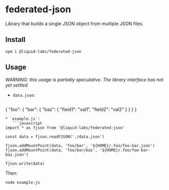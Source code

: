 # federated-json

Library that builds a single JSON object from multiple JSON files.

## Install

```
npm i @liquid-labs/federated-json
```

## Usage

_*WARNING: this usage is partially speculative. The library interface has not yet settled.*_

* `data.json`:
   ```json
{
  "foo": {
    "bar": {
      "baz": { "field1": "val1", "field2": "val2" }
    }
  }
}
```
* `example.js`:
   ```javascript
import * as fjson from '@liquid-labs/federated-json'

const data = fjson.readFJSON('./data.json')

fjson.addMountPoint(data, 'foo/bar', '${HOME}/.foo/foo-bar.json')
fjson.addMountPoint(data, 'foo/bar/baz', '${HOME}/.foo/foo-bar-baz.json')

fjson.write(data)
```

Then:
```bash
node example.js
```
